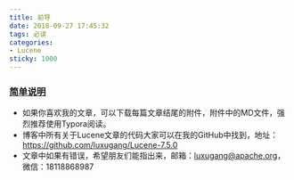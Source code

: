 ```yaml
---
title: 前导
date: 2018-09-27 17:45:32
tags: 必读
categories:
- Lucene
sticky: 1000
---
```


### [简单说明](https://www.amazingkoala.com.cn/)

- 如果你喜欢我的文章，可以下载每篇文章结尾的附件，附件中的MD文件，强烈推荐使用Typora阅读。
- 博客中所有关于Lucene文章的代码大家可以在我的GitHub中找到，地址：https://github.com/luxugang/Lucene-7.5.0
- 文章中如果有错误，希望朋友们能指出来，邮箱：luxugang@apache.org，微信：18118868987

